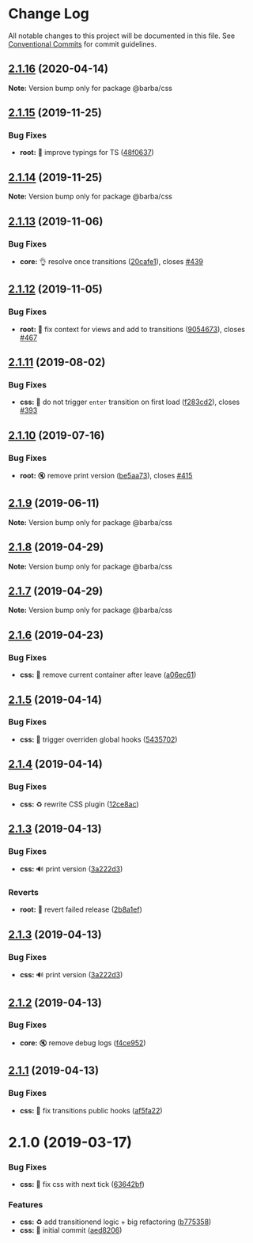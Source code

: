 # Change Log

All notable changes to this project will be documented in this file.
See [Conventional Commits](https://conventionalcommits.org) for commit guidelines.

## [2.1.16](https://github.com/barbajs/barba/compare/@barba/css@2.1.15...@barba/css@2.1.16) (2020-04-14)

**Note:** Version bump only for package @barba/css





## [2.1.15](https://github.com/barbajs/barba/compare/@barba/css@2.1.14...@barba/css@2.1.15) (2019-11-25)

### Bug Fixes

- **root:** :art: improve typings for TS ([48f0637](https://github.com/barbajs/barba/commit/48f0637))

## [2.1.14](https://github.com/barbajs/barba/compare/@barba/css@2.1.13...@barba/css@2.1.14) (2019-11-25)

**Note:** Version bump only for package @barba/css

## [2.1.13](https://github.com/barbajs/barba/compare/@barba/css@2.1.12...@barba/css@2.1.13) (2019-11-06)

### Bug Fixes

- **core:** :ok_hand: resolve once transitions ([20cafe1](https://github.com/barbajs/barba/commit/20cafe1)), closes [#439](https://github.com/barbajs/barba/issues/439)

## [2.1.12](https://github.com/barbajs/barba/compare/@barba/css@2.1.11...@barba/css@2.1.12) (2019-11-05)

### Bug Fixes

- **root:** :bug: fix context for views and add to transitions ([9054673](https://github.com/barbajs/barba/commit/9054673)), closes [#467](https://github.com/barbajs/barba/issues/467)

## [2.1.11](https://github.com/barbajs/barba/compare/@barba/css@2.1.10...@barba/css@2.1.11) (2019-08-02)

### Bug Fixes

- **css:** :bug: do not trigger `enter` transition on first load ([f283cd2](https://github.com/barbajs/barba/commit/f283cd2)), closes [#393](https://github.com/barbajs/barba/issues/393)

## [2.1.10](https://github.com/barbajs/barba/compare/@barba/css@2.1.9...@barba/css@2.1.10) (2019-07-16)

### Bug Fixes

- **root:** :mute: remove print version ([be5aa73](https://github.com/barbajs/barba/commit/be5aa73)), closes [#415](https://github.com/barbajs/barba/issues/415)

## [2.1.9](https://github.com/barbajs/barba/compare/@barba/css@2.1.8...@barba/css@2.1.9) (2019-06-11)

**Note:** Version bump only for package @barba/css

## [2.1.8](https://github.com/barbajs/barba/compare/@barba/css@2.1.7...@barba/css@2.1.8) (2019-04-29)

**Note:** Version bump only for package @barba/css

## [2.1.7](https://github.com/barbajs/barba/compare/@barba/css@2.1.6...@barba/css@2.1.7) (2019-04-29)

**Note:** Version bump only for package @barba/css

## [2.1.6](https://github.com/barbajs/barba/compare/@barba/css@2.1.5...@barba/css@2.1.6) (2019-04-23)

### Bug Fixes

- **css:** :bug: remove current container after leave ([a06ec61](https://github.com/barbajs/barba/commit/a06ec61))

## [2.1.5](https://github.com/barbajs/barba/compare/@barba/css@2.1.4...@barba/css@2.1.5) (2019-04-14)

### Bug Fixes

- **css:** :bug: trigger overriden global hooks ([5435702](https://github.com/barbajs/barba/commit/5435702))

## [2.1.4](https://github.com/barbajs/barba/compare/@barba/css@2.1.3...@barba/css@2.1.4) (2019-04-14)

### Bug Fixes

- **css:** :recycle: rewrite CSS plugin ([12ce8ac](https://github.com/barbajs/barba/commit/12ce8ac))

## [2.1.3](https://github.com/barbajs/barba/compare/@barba/css@2.1.2...@barba/css@2.1.3) (2019-04-13)

### Bug Fixes

- **css:** :loud_sound: print version ([3a222d3](https://github.com/barbajs/barba/commit/3a222d3))

### Reverts

- **root:** :bug: revert failed release ([2b8a1ef](https://github.com/barbajs/barba/commit/2b8a1ef))

## [2.1.3](https://github.com/barbajs/barba/compare/@barba/css@2.1.2...@barba/css@2.1.3) (2019-04-13)

### Bug Fixes

- **css:** :loud_sound: print version ([3a222d3](https://github.com/barbajs/barba/commit/3a222d3))

## [2.1.2](https://github.com/barbajs/barba/compare/@barba/css@2.1.1...@barba/css@2.1.2) (2019-04-13)

### Bug Fixes

- **core:** :mute: remove debug logs ([f4ce952](https://github.com/barbajs/barba/commit/f4ce952))

## [2.1.1](https://github.com/barbajs/barba/compare/@barba/css@2.1.0...@barba/css@2.1.1) (2019-04-13)

### Bug Fixes

- **css:** :bug: fix transitions public hooks ([af5fa22](https://github.com/barbajs/barba/commit/af5fa22))

# 2.1.0 (2019-03-17)

### Bug Fixes

- **css:** :bug: fix css with next tick ([63642bf](https://github.com/barbajs/barba/commit/63642bf))

### Features

- **css:** :recycle: add transitionend logic + big refactoring ([b775358](https://github.com/barbajs/barba/commit/b775358))
- **css:** :tada: initial commit ([aed8206](https://github.com/barbajs/barba/commit/aed8206))
